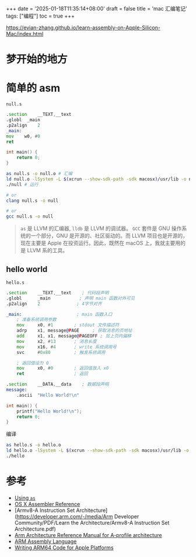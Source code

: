 +++
date = '2025-01-18T11:35:14+08:00'
draft = false
title = 'mac 汇编笔记'
tags: ["编程"]
toc = true
+++

https://evian-zhang.github.io/learn-assembly-on-Apple-Silicon-Mac/index.html

# 梦开始的地方

# 简单的 asm

`null.s`
```asm
.section    __TEXT,__text
.globl  _main
.p2align    2
_main:
mov    w0, #0
ret
```

```c
int main() {
    return 0;
}
```

```bash
as null.s -o null.o # 汇编
ld null.o -lSystem -L $(xcrun --show-sdk-path -sdk macosx)/usr/lib -o null # 链接（由于在 macOS 上不能创建静态链接的可执行文件，因此在链接时必须使用 -lSystem 动态链接上系统库。）
./null # 运行

# or
clang null.s -o null

# or
gcc null.s -o null
```

> `as` 是 LLVM 的汇编器, `lldb` 是 LLVM 的调试器。
> `GCC` 套件是 GNU 操作系统的一个部分，GNU 是开源的、社区驱动的。而 LLVM 项目也是开源的，现在主要是 Apple 在投资运行。因此，既然在 macOS 上，我就主要用的是 LLVM 系的工具。

## hello world

`hello.s`

```asm
.section    __TEXT,__text    ; 代码段声明
.globl      _main           ; 声明 main 函数对外可见
.p2align    2              ; 4字节对齐

_main:                     ; main 函数入口
    ; 准备系统调用参数
    mov     x0, #1        ; stdout 文件描述符
    adrp    x1, message@PAGE     ; 获取消息的页地址
    add     x1, x1, message@PAGEOFF ; 加上页内偏移
    mov     x2, #13       ; 消息长度
    mov     x16, #4       ; write 系统调用号
    svc     #0x80         ; 触发系统调用

    ; 返回值设为 0
    mov     x0, #0        ; 返回值放入 x0
    ret                   ; 返回

.section    __DATA,__data    ; 数据段声明
message:
    .ascii  "Hello World!\n"
```

```c
int main() {
    printf("Hello World!\n");
    return 0;
}
```

编译

```bash
as hello.s -o hello.o
ld hello.o -lSystem -L $(xcrun --show-sdk-path -sdk macosx)/usr/lib -o hello
./hello
```



# 参考

- [Using `as`](https://sourceware.org/binutils/docs/as/index.html)
- [OS X Assembler Reference](https://developer.apple.com/library/archive/documentation/DeveloperTools/Reference/Assembler)
- [Armv8-A Instruction Set Architecture](https://developer.arm.com/-/media/Arm Developer Community/PDF/Learn the Architecture/Armv8-A Instruction Set Architecture.pdf)
- [Arm Architecture Reference Manual for A-profile architecture](https://developer.arm.com/documentation/ddi0487/latest)
- [ARM Assembly Language](https://www.oreilly.com/library/view/arm-assembly-language/9781482229851/)
- [Writing ARM64 Code for Apple Platforms](https://developer.apple.com/documentation/xcode/writing-arm64-code-for-apple-platforms)
